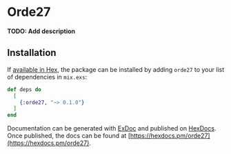 # Orde27

**TODO: Add description**

## Installation

If [available in Hex](https://hex.pm/docs/publish), the package can be installed
by adding `orde27` to your list of dependencies in `mix.exs`:

```elixir
def deps do
  [
    {:orde27, "~> 0.1.0"}
  ]
end
```

Documentation can be generated with [ExDoc](https://github.com/elixir-lang/ex_doc)
and published on [HexDocs](https://hexdocs.pm). Once published, the docs can
be found at [https://hexdocs.pm/orde27](https://hexdocs.pm/orde27).

